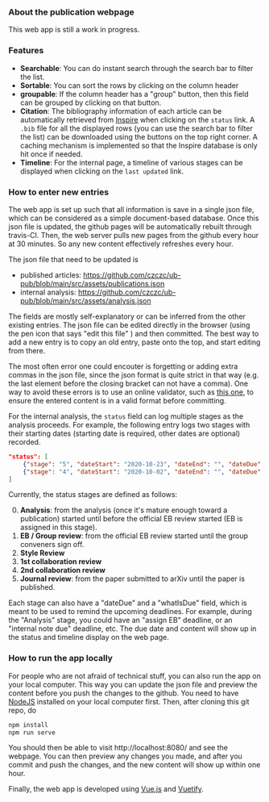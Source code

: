 ### About the publication webpage

This web app is still a work in progress.

### Features 
* **Searchable**: You can do instant search through the search bar to filter the list.
* **Sortable**: You can sort the rows by clicking on the column header
* **groupable**: If the column header has a "group" button, then this field can be grouped by clicking on that button.
* **Citation**: The bibliography information of each article can be automatically retrieved from [Inspire](https://inspirehep.net/) when clicking on the `status` link. A `.bib` file for all the displayed rows (you can use the search bar to filter the list) can be downloaded using the buttons on the top right corner. A caching mechanism is implemented so that the Inspire database is only hit once if needed.
* **Timeline**: For the internal page, a timeline of various stages can be displayed when clicking on the `last updated` link.

### How to enter new entries

The web app is set up such that all information is save in a single json file, which can be considered as a simple document-based database. Once this json file is updated, the github pages will be automatically rebuilt through travis-CI. Then, the web server pulls new pages from the github every hour at 30 minutes. So any new content effectively refreshes every hour.

The json file that need to be updated is
* published articles:  https://github.com/czczc/ub-pub/blob/main/src/assets/publications.json
* internal analysis: https://github.com/czczc/ub-pub/blob/main/src/assets/analysis.json

The fields are mostly self-explanatory or can be inferred from the other existing entries. The json file can be edited directly in the browser (using the pen icon that says "edit this file" ) and then committed. The best way to add a new entry is to copy an old entry, paste onto the top, and start editing from there.

The most often error one could encouter is forgetting or adding extra commas in the json file, since the json format is quite strict in that way (e.g. the last element before the closing bracket can not have a comma). One way to avoid these errors is to use an online validator, such as [this one](https://jsonformatter.curiousconcept.com/#), to ensure the entered content is in a valid format before committing.

For the internal analysis, the `status` field can log multiple stages as the analysis proceeds. For example, the following entry logs two stages with their starting dates (starting date is required, other dates are optional) recorded.
```json
"status": [
    {"stage": "5", "dateStart": "2020-10-23", "dateEnd": "", "dateDue": "2020-12-15", "whatIsDue":"1st Ref reply"},
    {"stage": "4", "dateStart": "2020-10-02", "dateEnd": "", "dateDue": "", "whatIsDue":""}
]
```
Currently, the status stages are defined as follows:

0. **Analysis**: from the analysis (once it's mature enough toward a publication) started until before the official EB review started (EB is assigned in this stage).
1. **EB / Group review**: from the official EB review started until the group conveners sign off.
2. **Style Review**
3. **1st collaboration review**
4. **2nd collaboration review**
5. **Journal review**: from the paper submitted to arXiv until the paper is published.

Each stage can also have a "dateDue" and a "whatIsDue" field, which is meant to be used to remind the upcoming deadlines. For example, during the "Analysis" stage, you could have an "assign EB" deadline, or an "internal note due" deadline, etc. The due date and content will show up in the status and timeline display on the web page.


### How to run the app locally

For people who are not afraid of technical stuff, you can also run the app on your local computer. This way you can update the json file and preview the content before you push the changes to the github. You need to have [NodeJS](https://nodejs.org/en/) installed on your local computer first. Then, after cloning this git repo, do

```bash
npm install
npm run serve    
```
You should then be able to visit http://localhost:8080/ and see the webpage. You can then preview any changes you made, and after you commit and push the changes, and the new content will show up within one hour.

Finally, the web app is developed using [Vue.js](https://vuejs.org/) and [Vuetify](https://vuetifyjs.com/en/). 






